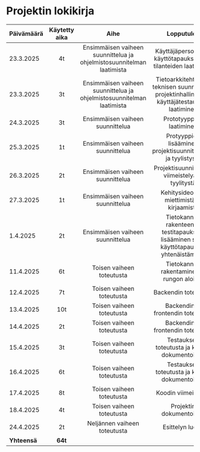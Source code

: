 # Projektin lokikirja

| Päivämäärä  | Käytetty aika | Aihe |  Lopputulos |
| :---  |     :---:      |     :---:      |     :---:      |
| 23.3.2025 | 4t | Ensimmäisen vaiheen suunnittelua ja ohjelmistosuunnitelman laatimista |  Käyttäjäpersoonien, käyttötapauksien- ja tilanteiden laatiminen |
| 23.3.2025 | 3t | Ensimmäisen vaiheen suunnittelua ja ohjelmistosuunnitelman laatimista |  Tietoarkkitehtuurin, teknisen suunnittelun, projektinhallinnan ja käyttäjätestauksen laatiminen |
| 24.3.2025 | 3t | Ensimmäisen vaiheen suunnittelua |  Prototyyppien laatiminen |
| 25.3.2025 | 1t | Ensimmäisen vaiheen suunnittelua | Protyyppien lisääminen projektisuunnitelmaan ja tyylistystä  |
| 26.3.2025 | 2t | Ensimmäisen vaiheen suunnittelua |  Projektisuunnitelman viimeistelyä ja tyylitystä |
| 27.3.2025 | 1t | Ensimmäisen vaiheen suunnittelua |  Kehitysideoiden miettimistä ja kirjaamista |
| 1.4.2025 | 2t | Ensimmäisen vaiheen suunnittelua |  Tietokannan rakenteen ja testitapauksien lisääminen sekä käyttötapausten yhtenäistämistä |
| 11.4.2025 | 6t | Toisen vaiheen toteutusta |  Tietokannan rakentaminen ja rungon aloitus |
| 12.4.2025 | 7t | Toisen vaiheen toteutusta |  Backendin toteutusta |
| 13.4.2025 | 10t | Toisen vaiheen toteutusta |  Backendin ja frontendin toteutusta |
| 14.4.2025 | 2t | Toisen vaiheen toteutusta |  Backendin ja frontendin toteutusta |
| 15.4.2025 | 3t | Toisen vaiheen toteutusta |  Testauksen toteutusta ja koodin dokumentointia |
| 16.4.2025 | 6t | Toisen vaiheen toteutusta |  Testauksen toteutusta ja koodin dokumentointia |
| 17.4.2025 | 8t | Toisen vaiheen toteutusta |  Koodin viimeistelyä |
| 18.4.2025 | 4t | Toisen vaiheen toteutusta |  Projektin dokumentointia |
| 24.4.2025 | 2t | Neljännen vaiheen toteutusta |  Esittelyn luonti |
| **Yhteensä** | **64t** |  |  |
